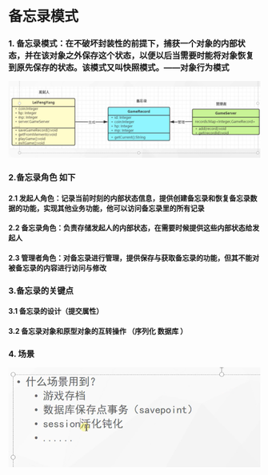 # 备忘录模式

### 1. 备忘录模式：在不破坏封装性的前提下，捕获一个对象的内部状态，并在该对象之外保存这个状态，以便以后当需要时能将对象恢复到原先保存的状态。该模式又叫快照模式。——对象行为模式
![img.png](img.png)
### 2.备忘录角色 如下

#### 2.1 发起人角色：记录当前时刻的内部状态信息，提供创建备忘录和恢复备忘录数据的功能，实现其他业务功能，他可以访问备忘录里的所有记录

#### 2.2 备忘录角色：负责存储发起人的内部状态，在需要时候提供这些内部状态给发起人

#### 2.3 管理者角色：对备忘录进行管理，提供保存与获取备忘录的功能，但其不能对被备忘录的内容进行访问与修改

### 3.备忘录的关键点

#### 3.1 备忘录的设计（提交属性）

#### 3.2 备忘录对象和原型对象的互转操作 （序列化  数据库 ）


### 4. 场景

![img_1.png](img_1.png)